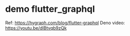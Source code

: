 # demo flutter_graphql
Ref: https://hygraph.com/blog/flutter-graphql
Deno video: https://youtu.be/dIBtvqb9zQk
